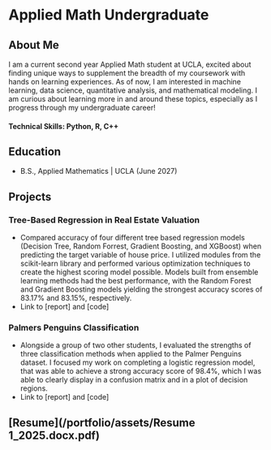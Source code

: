 # Applied Math Undergraduate

## About Me
I am a current second year Applied Math student at UCLA, excited about finding unique ways to supplement the breadth of my coursework with hands on learning experiences. As of now, I am interested in machine learning, data science, quantitative analysis, and mathematical modeling. I am curious about learning more in and around these topics, especially as I progress through my undergraduate career! 

#### Technical Skills: Python, R, C++

## Education
- B.S., Applied Mathematics | UCLA (June 2027)  

## Projects
### Tree-Based Regression in Real Estate Valuation  
- Compared accuracy of four different tree based regression models (Decision Tree, Random Forrest, Gradient Boosting, and XGBoost) when predicting the target variable of house price. I utilized modules from the scikit-learn library and performed various optimization techniques to create the highest scoring model possible. Models built from ensemble learning methods had the best performance, with the Random Forest and Gradient Boosting models yielding the strongest accuracy scores of 83.17% and 83.15%, respectively.
- Link to [report] and [code]

### Palmers Penguins Classification   
- Alongside a group of two other students, I evaluated the strengths of three classification methods when applied to the Palmer Penguins dataset. I focused my work on completing a logistic regression model, that was able to achieve a strong accuracy score of 98.4%, which I was able to clearly display in a confusion matrix and in a plot of decision regions.  
- Link to [report] and [code]

## [Resume](/portfolio/assets/Resume 1_2025.docx.pdf)   

